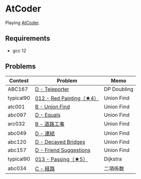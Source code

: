 # AtCoder

Playing [AtCoder](https://atcoder.jp/).

## Requirements

- gcc 12

## Problems

| Contest   | Problem                                                                             | Memo        |
| --------- | ----------------------------------------------------------------------------------- | ----------- |
| ABC167    | [D - Teleporter](https://atcoder.jp/contests/abc167/tasks/abc167_d)                 | DP Doubling |
| typical90 | [012 - Red Painting（★4）](https://atcoder.jp/contests/typical90/tasks/typical90_l) | Union Find  |
| atc001    | [B - Union Find](https://atcoder.jp/contests/atc001/tasks/unionfind_a)              | Union Find  |
| abc097    | [D - Equals](https://atcoder.jp/contests/abc097/tasks/arc097_b)                     | Union Find  |
| arc032    | [B - 道路工事](https://atcoder.jp/contests/arc032/tasks/arc032_2)                   | Union Find  |
| abc049    | [D - 連結](https://atcoder.jp/contests/abc049/tasks/arc065_b)                       | Union Find  |
| abc120    | [D - Decayed Bridges](https://atcoder.jp/contests/abc120/tasks/abc120_d)            | Union Find  |
| abc157    | [D - Friend Suggestions](https://atcoder.jp/contests/abc157/tasks/abc157_d)         | Union Find  |
| typical90 | [013 - Passing（★5）](https://atcoder.jp/contests/typical90/tasks/typical90_m)      | Dijkstra    |
| abc034    | [C - 経路](https://atcoder.jp/contests/abc034/tasks/abc034_c)                       | 二項係数    |
